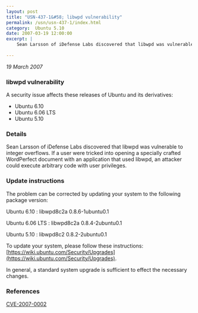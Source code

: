 ```yaml
---
layout: post
title: "USN-437-1&#58; libwpd vulnerability"
permalink: /usn/usn-437-1/index.html
category:  Ubuntu 5.10
date: 2007-03-19 12:00:00
excerpt: |
    Sean Larsson of iDefense Labs discovered that libwpd was vulnerable to  integer overflows.  If a user were tricked into opening a specially  crafted WordPerfect document with an application that used libwpd, an  attacker could execute arbitrary code with user privileges.
    
--- 
```

 
 

*19 March 2007*

### libwpd vulnerability

A security issue affects these releases of Ubuntu and its derivatives:

* Ubuntu 6.10
* Ubuntu 6.06 LTS
* Ubuntu 5.10

### Details

Sean Larsson of iDefense Labs discovered that libwpd was vulnerable to integer overflows. If a user were tricked into opening a specially crafted WordPerfect document with an application that used libwpd, an attacker could execute arbitrary code with user privileges.

### Update instructions

The problem can be corrected by updating your system to the following package version:

Ubuntu 6.10
 : libwpd8c2a <span>0.8.6-1ubuntu0.1</span>

Ubuntu 6.06 LTS
 : libwpd8c2a <span>0.8.4-2ubuntu0.1</span>

Ubuntu 5.10
 : libwpd8c2 <span>0.8.2-2ubuntu0.1</span>

To update your system, please follow these instructions: [https://wiki.ubuntu.com/Security/Upgrades](https://wiki.ubuntu.com/Security/Upgrades).

In general, a standard system upgrade is sufficient to effect the necessary changes.

### References

 
 [CVE-2007-0002](http://people.ubuntu.com/~ubuntu-security/cve/CVE-2007-0002)
 

